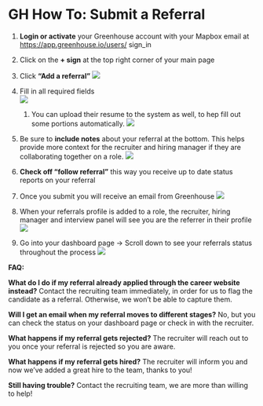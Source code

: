 # GH How To: Submit a Referral 

1. **Login or activate** your Greenhouse account with your Mapbox email at https://app.greenhouse.io/users/ sign_in
2. Click on the **+ sign** at the top right corner of your main page 
3. Click **“Add a referral”**
![](https://paper-attachments.dropbox.com/s_FDF45C2BE57860BC3765B57EA705064F4EAF1E6E0C7A1351B634F2FB7B61C7BA_1556904432735_image_preview.png)

4. Fill in all required fields  
![](https://paper-attachments.dropbox.com/s_FDF45C2BE57860BC3765B57EA705064F4EAF1E6E0C7A1351B634F2FB7B61C7BA_1556904443315_image_preview+1.png)

    1. You can upload their resume to the system as well, to hep fill out some portions automatically.
![](https://paper-attachments.dropbox.com/s_FDF45C2BE57860BC3765B57EA705064F4EAF1E6E0C7A1351B634F2FB7B61C7BA_1556904909109_68747470733a2f2f64326d787565667165616137736a2e636c6f756466726f6e742e6e65742f735f413942323838353745453334444233434445454344383939334538373534413644303533373745393838373634444332434236383342303439373645453630355f313533373530353930333839395f53.png)



5. Be sure to **include notes** about your referral at the bottom. This helps provide more context for the recruiter and hiring manager if they are collaborating together on a role. 
![](https://d2mxuefqeaa7sj.cloudfront.net/s_A9B28857EE34DB3CDEECD8993E8754A6D05377E988764DC2CB683B04976EE605_1537506154046_Screen+Shot+2018-09-20+at+10.01.32+PM.png)

6. **Check off “follow referral”** this way you receive up to date status reports on your referral
7. Once you submit you will receive an email from Greenhouse 
![](https://d2mxuefqeaa7sj.cloudfront.net/s_A9B28857EE34DB3CDEECD8993E8754A6D05377E988764DC2CB683B04976EE605_1537508155146_Screen+Shot+2018-09-20+at+10.35.30+PM.png)

8. When your referrals profile is added to a role, the recruiter, hiring manager and interview panel will see you are the referrer in their profile
![](https://paper-attachments.dropbox.com/s_FDF45C2BE57860BC3765B57EA705064F4EAF1E6E0C7A1351B634F2FB7B61C7BA_1556904564486_image_preview+4.png)

9. Go into your dashboard page → Scroll down to see your referrals status throughout the process 
![](https://paper-attachments.dropbox.com/s_FDF45C2BE57860BC3765B57EA705064F4EAF1E6E0C7A1351B634F2FB7B61C7BA_1556904587209_image_preview+5.png)



**FAQ:** 

**What do I do if my referral already applied through the career website instead?**
Contact the recruiting team immediately, in order for us to flag the candidate as a referral. Otherwise, we won’t be able to capture them. 

**Will I get an email when my referral moves to different stages?**
No, but you can check the status on your dashboard page or check in with the recruiter.

**What happens if my referral gets rejected?**
The recruiter will reach out to you once your referral is rejected so you are aware.

**What happens if my referral gets hired?**
The recruiter will inform you and now we’ve added a great hire to the team, thanks to you! 

**Still having trouble?**
Contact the recruiting team, we are more than willing to help! 
